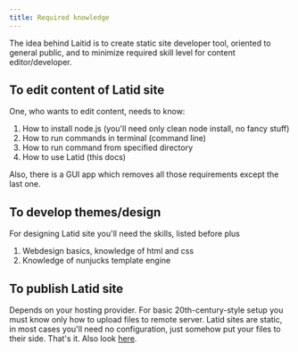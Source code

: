 ```yaml
---
title: Required knowledge
---
```


The idea behind Laitid is to create static site developer
tool, oriented to general public, and to minimize required
skill level for content editor/developer.


To edit content of Latid site
-------------------

One, who wants to edit content, needs to know:

1. How to install node.js (you'll need only clean node install, no fancy stuff)
1. How to run commands in terminal (command line)
1. How to run command from specified directory
1. How to use Latid (this docs)

Also, there is a GUI app which removes all those requirements except the last one.

To develop themes/design 
-------------------------

For designing Latid site you'll need the skills, listed before plus

1. Webdesign basics, knowledge of html and css 
2. Knowledge of nunjucks template engine

To publish Latid site
---------------------
Depends on your hosting provider. For basic 20th-century-style setup you must
know only how to upload files to remote server. Latid sites are static,
in most cases you'll need no configuration, just somehow put
your files to their side. That's it. Also look [here](deploy.md).

